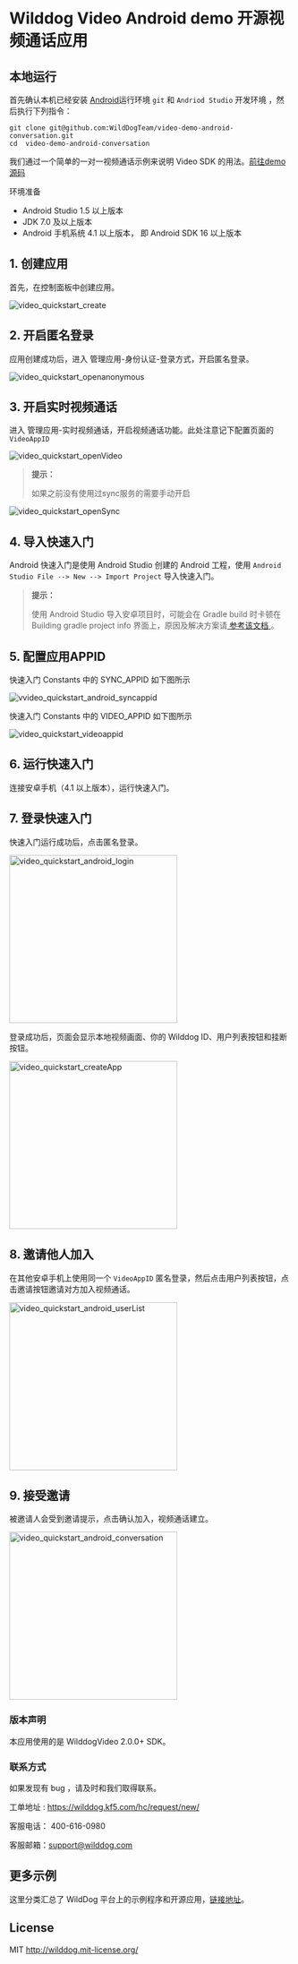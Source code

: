 # Wilddog Video Android demo 开源视频通话应用

## 本地运行
首先确认本机已经安装 [Android](http://developer.android.com/index.html)运行环境 `git` 和 `Andriod Studio` 开发环境 ，然后执行下列指令：

```
git clone git@github.com:WildDogTeam/video-demo-android-conversation.git
cd  video-demo-android-conversation
```


我们通过一个简单的一对一视频通话示例来说明 Video SDK 的用法。[前往demo源码](https://github.com/WildDogTeam/video-demo-android-conversation)

<div class="env">
    <p class="env-title">环境准备</p>
    <ul>
        <li> Android Studio 1.5 以上版本 </li>
        <li> JDK 7.0 及以上版本 </li>
        <li> Android 手机系统 4.1 以上版本， 即 Android SDK 16 以上版本 </li>
    </ul>
</div>


## 1. 创建应用

首先，在控制面板中创建应用。

<img src="/images/video_quickstart_create.png" alt="video_quickstart_create">

## 2. 开启匿名登录

应用创建成功后，进入 管理应用-身份认证-登录方式，开启匿名登录。

<img src="/images/openanonymous.png" alt="video_quickstart_openanonymous">

## 3. 开启实时视频通话

进入 管理应用-实时视频通话，开启视频通话功能。此处注意记下配置页面的 `VideoAppID`

<img src="/images/video_quickstart_openVideo.png" alt="video_quickstart_openVideo">

<blockquote class="notice">
  <p><strong>提示：</strong></p>
  如果之前没有使用过sync服务的需要手动开启
</blockquote>
<img src="/images/opensync.png" alt="video_quickstart_openSync">

## 4. 导入快速入门

Android 快速入门是使用 Android Studio 创建的 Android 工程，使用 `Android Studio File --> New --> Import Project` 导入快速入门。

<blockquote class="notice">
  <p><strong>提示：</strong></p>
  使用 Android Studio 导入安卓项目时，可能会在 Gradle build 时卡顿在 Building gradle project info 界面上，原因及解决方案请<a href='https://github.com/WildDogTeam/wilddog-doc2/blob/master/Android%20Studio%20Gradle%20%E9%85%8D%E7%BD%AE%E8%A7%A3%E5%86%B3%E6%96%B9%E6%A1%88.md'> 参考该文档 </a>。
</blockquote>

## 5. 配置应用APPID

快速入门 Constants 中的 SYNC_APPID 如下图所示

<img src="/images/video_quickstart_android_syncappid.jpg" alt="vvideo_quickstart_android_syncappid">

快速入门 Constants 中的 VIDEO_APPID 如下图所示

<img src="/images/video_quickstart_videoappid.png" alt="video_quickstart_videoappid">


## 6. 运行快速入门

连接安卓手机（4.1 以上版本），运行快速入门。

## 7. 登录快速入门

快速入门运行成功后，点击匿名登录。

<img src="/images/video_quickstart_android_login.jpg" alt="video_quickstart_android_login" width="300" >

登录成功后，页面会显示本地视频画面、你的 Wilddog ID、用户列表按钮和挂断按钮。

<img src="/images/video_quickstart_android_mainUI.jpg" alt="video_quickstart_createApp" width="300" >

## 8. 邀请他人加入

在其他安卓手机上使用同一个 `VideoAppID` 匿名登录，然后点击用户列表按钮，点击邀请按钮邀请对方加入视频通话。

<img src="/images/video_quickstart_android_userList.jpg" alt="video_quickstart_android_userList" width="300" >

## 9. 接受邀请

被邀请人会受到邀请提示，点击确认加入，视频通话建立。

<img src="/images/video_quickstart_android_conversation.jpg" alt="video_quickstart_android_conversation" width="300" >


### 版本声明
本应用使用的是 WilddogVideo 2.0.0+ SDK。

### 联系方式
如果发现有 bug ，请及时和我们取得联系。

工单地址 : https://wilddog.kf5.com/hc/request/new/

客服电话： 400-616-0980

客服邮箱：support@wilddog.com

## 更多示例

这里分类汇总了 WildDog 平台上的示例程序和开源应用，[链接地址](https://github.com/WildDogTeam/wilddog-demos)。
　　

## License
MIT
http://wilddog.mit-license.org/
